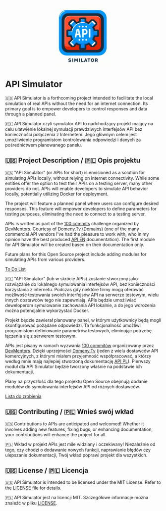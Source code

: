 <p align="center">
<img src="logo-api-simulator.jpeg" alt="project logo" title="API simulator project logo generated with Microsoft Copilot" style="width:200px; text-align: center" />
</p>

# API Simulator

🇺🇸 API Simulator is a forthcoming project intended to facilitate the local simulation of real APIs without the need for an internet connection. Its primary goal is to empower developers to control responses and data through a planned panel.

🇵🇱 API Simulator czyli symulator API to nadchodzący projekt mający na celu ułatwienie lokalnej symulacji prawdziwych interfejsów API bez konieczności połączenia z Internetem. Jego głównym celem jest umożliwienie programistom kontrolowania odpowiedzi i danych za pośrednictwem planowanego panelu.


## 🇺🇸 Project Description / 🇵🇱 Opis projektu

🇺🇸 "API Simulator" (or APIs for short) is envisioned as a solution for simulating APIs locally, without relying on internet connectivity. While some entities offer the option to test their APIs on a testing server, many other providers do not. APIs will enable developers to simulate API behavior locally, potentially utilizing Docker for deployment.

The project will feature a planned panel where users can configure desired responses. This feature will empower developers to define parameters for testing purposes, eliminating the need to connect to a testing server.

APIs is written as part of the [100 commits](https://100commitow.pl/) challenge organized by [DevMentors](https://github.com/devmentors).
Courtesy of [Domeny.Tv (Domains)](https://domeny.tv) (one of the many commercial API vendors I've had the pleasure to work with, who in my opinion have the best produced [API EN](https://www.domeny.tv/files/API2_documentation.pdf) documentation).
The first module for API Simulator will be created based on their documentation only.

Future plans for this Open Source project include adding modules for simulating APIs from various providers.

[To Do List](TODO.md)

🇵🇱 "API Simulator" (lub w skrócie APIs) zostanie stworzony jako rozwiązanie do lokalnego symulowania interfejsów API, bez konieczności korzystania z internetu. Podczas gdy niektóre firmy mogą oferować możliwość testowania swoich interfejsów API na serwerze testowym, wielu innych dostawców tego nie zapewniają. APIs będzie umożliwiać deweloperom symulowanie zachowania API lokalnie, a do jego wdrożenia można potencjalnie wykorzystać Docker.

Projekt będzie zawierał planowany panel, w którym użytkownicy będą mogli skonfigurować pożądane odpowiedzi. Ta funkcjonalność umożliwi programistom definiowanie parametrów testowych, eliminując potrzebę łączenia się z serwerem testowym.

APIs jest pisany w ramach wyzwania [100 commitów](https://100commitow.pl/) organizowany przez [DevMentors](https://github.com/devmentors).
Dzięki uprzejmości [Domeny.Tv](https://domeny.tv) (jeden z wielu dostawców API komercyjnych, z którymi miałem przyjemność współpracować, a którzy według mnie mają najlepiej stworzoną dokumentację [API PL](https://www.domeny.tv/files/API2_dokumentacja.pdf)).
Pierwszy moduł dla API Simulator będzie tworzony właśnie na podstawie ich dokumentacji.

Plany na przyszłość dla tego projektu Open Source obejmują dodanie modułów do symulowania interfejsów API od różnych dostawców.

[Lista do zrobienia](TODO.md)

## 🇺🇸 Contributing / 🇵🇱 Wnieś swój wkład

🇺🇸 Contributions to APIs are anticipated and welcomed! Whether it involves adding new features, fixing bugs, or enhancing documentation, your contributions will enhance the project for all.

🇵🇱 Wkład w projekt APIs jest mile widziany i oczekiwany! Niezależnie od tego, czy chodzi o dodawanie nowych funkcji, naprawianie błędów czy ulepszanie dokumentacji, Twój wkład poprawi projekt dla wszystkich.

## 🇺🇸 License / 🇵🇱 Licencja

🇺🇸 API Simulator is intended to be licensed under the MIT License. Refer to the [LICENSE](LICENSE) file for details.

🇵🇱 API Simulator jest na licencji MIT. Szczegółowe informacje można znaleźć w pliku [LICENSE](LICENSE).
